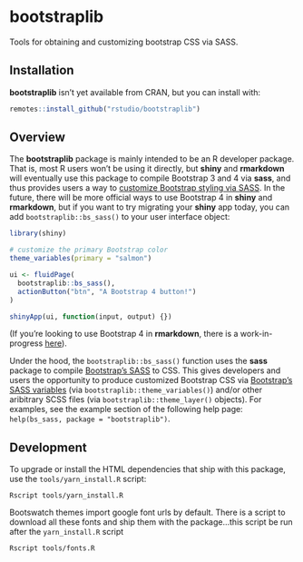 
# bootstraplib

Tools for obtaining and customizing bootstrap CSS via SASS.

## Installation

**bootstraplib** isn’t yet available from CRAN, but you can install
with:

``` r
remotes::install_github("rstudio/bootstraplib")
```

## Overview

The **bootstraplib** package is mainly intended to be an R developer
package. That is, most R users won’t be using it directly, but **shiny**
and **rmarkdown** will eventually use this package to compile Bootstrap
3 and 4 via **sass**, and thus provides users a way to [customize
Bootstrap styling via
SASS](https://getbootstrap.com/docs/4.4/getting-started/theming/). In
the future, there will be more official ways to use Bootstrap 4 in
**shiny** and **rmarkdown**, but if you want to try migrating your
**shiny** app today, you can add `bootstraplib::bs_sass()` to your user
interface object:

``` r
library(shiny)

# customize the primary Bootstrap color
theme_variables(primary = "salmon")

ui <- fluidPage(
  bootstraplib::bs_sass(),
  actionButton("btn", "A Bootstrap 4 button!")
)

shinyApp(ui, function(input, output) {})
```

(If you’re looking to use Bootstrap 4 in **rmarkdown**, there is a
work-in-progress
[here](https://github.com/rstudio/rmarkdown/pull/1706)).

Under the hood, the `bootstraplib::bs_sass()` function uses the **sass**
package to compile [Bootstrap’s
SASS](https://getbootstrap.com/docs/4.0/getting-started/theming/) to
CSS. This gives developers and users the opportunity to produce
customized Bootstrap CSS via [Bootstrap’s SASS
variables](https://github.com/rstudio/bootstraplib/blob/master/inst/node_modules/bootstrap/scss/_variables.scss)
(via `bootstraplib::theme_variables()`) and/or other aribitrary SCSS
files (via `bootstraplib::theme_layer()` objects). For examples, see the
example section of the following help page: `help(bs_sass, package =
"bootstraplib")`.

## Development

To upgrade or install the HTML dependencies that ship with this package,
use the `tools/yarn_install.R` script:

``` shell
Rscript tools/yarn_install.R
```

Bootswatch themes import google font urls by default. There is a script
to download all these fonts and ship them with the package…this script
be run after the `yarn_install.R` script

``` shell
Rscript tools/fonts.R
```

